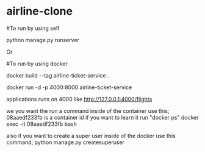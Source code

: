 # airline-clone

#To run by using self

python manage.py runserver

Or

#To run by using docker

docker build --tag airline-ticket-service .

docker run -d -p 4000:8000 airline-ticket-service

applications runs on 4000 like http://127.0.0.1:4000/flights

we you want the run a command inside of the container use this;
08aaedf233fb is a container id if you want to learn it run "docker ps"
docker exec -it 08aaedf233fb bash

also if you want to create a super user inside of the docker
use this command;
python manage.py createsuperuser

